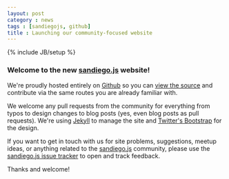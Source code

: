 ```yaml
---
layout: post
category : news
tags : [sandiegojs, github]
title : Launching our community-focused website
---
```

{% include JB/setup %}

### Welcome to the new [sandiego.js][] website!

We're proudly hosted entirely
on [Github](http://github.com) so you can [view the source](https://github.com/sandiegojs/sandiegojs.github.com/) and contribute via the same routes you are already familiar with.

We welcome any pull requests from the community for everything from typos to design changes to blog posts (yes, even blog posts as
pull requests). We're using [Jekyll](https://github.com/mojombo/jekyll) to manage the site and [Twitter's Bootstrap](http://twitter.github.com/bootstrap)
for the design.

If you want to get in touch with us for site problems, suggestions, meetup ideas, or anything related to
the [sandiego.js][] community, please use the [sandiego.js issue tracker](https://github.com/sandiegojs/sandiegojs.github.com/issues)
to open and track feedback.

Thanks and welcome!

[sandiego.js]: http://sandiegojs.org/  "sandiego.js website"
